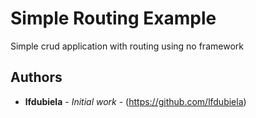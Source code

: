 # Simple Routing Example 

Simple crud application with routing using no framework

## Authors

* **lfdubiela** - *Initial work* - (https://github.com/lfdubiela)

